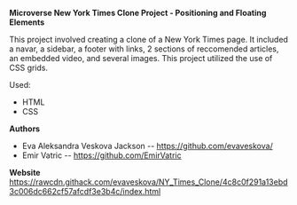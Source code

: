 **Microverse New York Times Clone Project - Positioning and Floating Elements**

This project involved creating a clone of a New York Times page. It included a navar, a sidebar, a footer with links, 2 sections of reccomended articles, an embedded video, and several images.
This project utilized the use of CSS grids.

Used:

- HTML
- CSS

**Authors**

- Eva Aleksandra Veskova Jackson -- https://github.com/evaveskova/
- Emir Vatric -- https://github.com/EmirVatric

**Website**
https://rawcdn.githack.com/evaveskova/NY_Times_Clone/4c8c0f291a13ebd3c006dc662cf57afcdf3e3b4c/index.html
